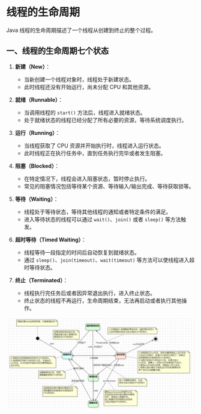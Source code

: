 # 线程的生命周期

Java 线程的生命周期描述了一个线程从创建到终止的整个过程。

## 一、线程的生命周期七个状态

1. **新建（New）**：
    - 当新创建一个线程对象时，线程处于新建状态。
    - 此时线程还没有开始运行，尚未分配 CPU 和其他资源。

2. **就绪（Runnable）**：
    - 当调用线程的 `start()` 方法后，线程进入就绪状态。
    - 处于就绪状态的线程已经分配了所有必要的资源，等待系统调度执行。

3. **运行（Running）**：
    - 当线程获取了 CPU 资源并开始执行时，线程进入运行状态。
    - 此时线程正在执行任务中，直到任务执行完毕或者发生阻塞。

4. **阻塞（Blocked）**：
    - 在特定情况下，线程会进入阻塞状态，暂时停止执行。
    - 常见的阻塞情况包括等待某个资源、等待输入/输出完成、等待获取锁等。

5. **等待（Waiting）**：
    - 线程处于等待状态，等待其他线程的通知或者特定条件的满足。
    - 进入等待状态的线程可以通过 `wait()`、`join()` 或者 `sleep()` 等方法触发。

6. **超时等待（Timed Waiting）**：
    - 线程等待一段指定的时间后自动恢复到就绪状态。
    - 通过 `sleep()`、`join(timeout)`、`wait(timeout)` 等方法可以使线程进入超时等待状态。

7. **终止（Terminated）**：
    - 线程执行完任务后或者因异常退出执行，进入终止状态。
    - 终止状态的线程不再运行，生命周期结束，无法再启动或者执行其他操作。

![](https://github.com/camelliaxiaohua/JavaSE/blob/master/Part3/src/assert/%E7%BA%BF%E7%A8%8B%E7%94%9F%E5%91%BD%E5%91%A8%E6%9C%9F%E5%9B%BE.png)